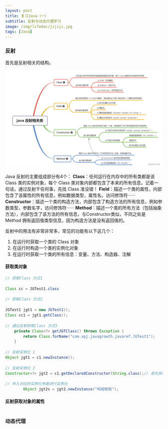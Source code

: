 ```yaml
---
layout: post
title: 复习Java（一）
subtitle: 反射与动态代理学习
image: /img/lifedoc/jijiji.jpg
tags: [Java]
---
```


### 反射

首先是反射相关的结构。

![反射相关类](https://raw.githubusercontent.com/Pjex/images/master/fansheclasspic.awebp)


Java 反射的主要组成部分有4个：
**Class**：任何运行在内存中的所有类都是该 Class 类的实例对象，每个 Class 类对象内部都包含了本来的所有信息。记着一句话，通过反射干任何事，先找 Class 准没错！
**Field**：描述一个类的属性，内部包含了该属性的所有信息，例如数据类型，属性名，访问修饰符······
**Constructor**：描述一个类的构造方法，内部包含了构造方法的所有信息，例如参数类型，参数名字，访问修饰符······
**Method**：描述一个类的所有方法（包括抽象方法），内部包含了该方法的所有信息，与Constructor类似，不同之处是 Method 拥有返回值类型信息，因为构造方法是没有返回值的。


反射中的用法有非常非常多，常见的功能有以下这几个：

1. 在运行时获取一个类的 Class 对象
2. 在运行时构造一个类的实例化对象
3. 在运行时获取一个类的所有信息：变量、方法、构造器、注解


#### 获取类对象

```java
// 获取Class 方式1

Class cc = JGTest1.class

// 获取Class 方式2

JGTest1 jgt1 = new JGTest1();
Class cc1 = jgt1.getClass();

// 通过反射获取Class 方式3
    private Class<?> getJGTClass() throws Exception {
        return Class.forName("com.xpj.javagrowth.javaref.JGTest1");
    }

// 反射实例化 1
Object jgt1 = c1.newInstance();

// 反射实例化 2
Constructor<?> jgt2 = c1.getDeclaredConstructor(String.class);// 首先获取有对应构造参数的构造器

// 传入对应的实例化参数进行实例化
        Object jgt2s = jgt2.newInstance("呜啦啦啦");

```

#### 反射获取对象的属性

```java

```


### 动态代理



